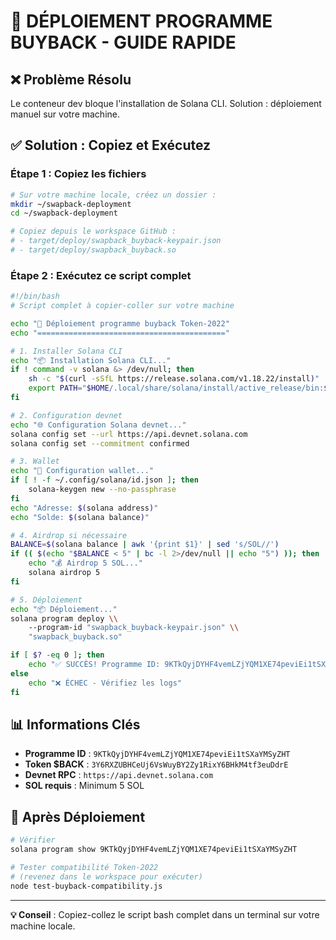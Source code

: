 # 🚀 DÉPLOIEMENT PROGRAMME BUYBACK - GUIDE RAPIDE

## ❌ Problème Résolu
Le conteneur dev bloque l'installation de Solana CLI. Solution : déploiement manuel sur votre machine.

## ✅ Solution : Copiez et Exécutez

### Étape 1 : Copiez les fichiers
```bash
# Sur votre machine locale, créez un dossier :
mkdir ~/swapback-deployment
cd ~/swapback-deployment

# Copiez depuis le workspace GitHub :
# - target/deploy/swapback_buyback-keypair.json
# - target/deploy/swapback_buyback.so
```

### Étape 2 : Exécutez ce script complet
```bash
#!/bin/bash
# Script complet à copier-coller sur votre machine

echo "🚀 Déploiement programme buyback Token-2022"
echo "=========================================="

# 1. Installer Solana CLI
echo "📦 Installation Solana CLI..."
if ! command -v solana &> /dev/null; then
    sh -c "$(curl -sSfL https://release.solana.com/v1.18.22/install)"
    export PATH="$HOME/.local/share/solana/install/active_release/bin:$PATH"
fi

# 2. Configuration devnet
echo "🌐 Configuration Solana devnet..."
solana config set --url https://api.devnet.solana.com
solana config set --commitment confirmed

# 3. Wallet
echo "👛 Configuration wallet..."
if [ ! -f ~/.config/solana/id.json ]; then
    solana-keygen new --no-passphrase
fi
echo "Adresse: $(solana address)"
echo "Solde: $(solana balance)"

# 4. Airdrop si nécessaire
BALANCE=$(solana balance | awk '{print $1}' | sed 's/SOL//')
if (( $(echo "$BALANCE < 5" | bc -l 2>/dev/null || echo "5") )); then
    echo "💰 Airdrop 5 SOL..."
    solana airdrop 5
fi

# 5. Déploiement
echo "📦 Déploiement..."
solana program deploy \\
    --program-id "swapback_buyback-keypair.json" \\
    "swapback_buyback.so"

if [ $? -eq 0 ]; then
    echo "✅ SUCCÈS! Programme ID: 9KTkQyjDYHF4vemLZjYQM1XE74peviEi1tSXaYMSyZHT"
else
    echo "❌ ÉCHEC - Vérifiez les logs"
fi
```

## 📊 Informations Clés
- **Programme ID** : `9KTkQyjDYHF4vemLZjYQM1XE74peviEi1tSXaYMSyZHT`
- **Token $BACK** : `3Y6RXZUBHCeUj6VsWuyBY2Zy1RixY6BHkM4tf3euDdrE`
- **Devnet RPC** : `https://api.devnet.solana.com`
- **SOL requis** : Minimum 5 SOL

## 🎯 Après Déploiement
```bash
# Vérifier
solana program show 9KTkQyjDYHF4vemLZjYQM1XE74peviEi1tSXaYMSyZHT

# Tester compatibilité Token-2022
# (revenez dans le workspace pour exécuter)
node test-buyback-compatibility.js
```

---
**💡 Conseil** : Copiez-collez le script bash complet dans un terminal sur votre machine locale.